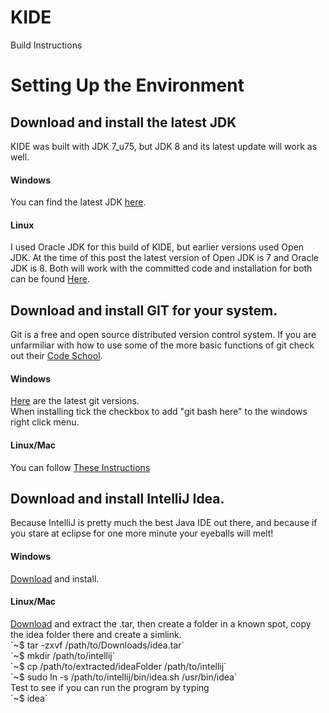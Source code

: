 # KIDE

Build Instructions


<h1>Setting Up the Environment</h1>

<h2>Download and install the latest JDK</h2>
KIDE was built with JDK 7_u75, but JDK 8 and its latest update will work as well.
<h4>Windows</h4>
You can find the latest JDK <a href="http://www.oracle.com/technetwork/java/javase/downloads/index.html" target="blank">here</a>. 
<h4>Linux</h4>
I used Oracle JDK for this build of KIDE, but earlier versions used Open JDK. At the time of this post the latest version of Open JDK is 7 and Oracle JDK is 8. Both will work with the committed code and installation for both can be found <a href="https://help.ubuntu.com/community/Java" target="blank">Here</a>.

<h2>Download and install GIT for your system.</h2>
 Git is a free and open source distributed version control system. If you are unfarmiliar with how to use some of the more basic functions of git check out their <a href="https://try.github.io/levels/1/challenges/1" target="blank">Code School</a>.
<h4>Windows</h4>
<a href="http://git-scm.com/downloads" target="blank">Here</a> are the latest git versions.<br>
When installing tick the checkbox to add "git bash here" to the windows right click menu.
<h4>Linux/Mac</h4>
You can follow <a href="http://git-scm.com/book/en/v2/Getting-Started-Installing-Git" target="blank">These Instructions</a> 

<h2>Download and install IntelliJ Idea.</h2>
Because IntelliJ is pretty much the best Java IDE out there, and because if you stare at eclipse for one more minute your eyeballs will melt!
<h4>Windows</h4>
<a href="https://www.jetbrains.com/idea/download/" target="blank">Download</a> and install.
<h4>Linux/Mac</h4>
<a href="https://www.jetbrains.com/idea/download/" target="blank">Download</a> and extract the .tar,
then create a folder in a known spot, copy the idea folder there and create a simlink.<br>
`~$ tar -zxvf /path/to/Downloads/idea.tar`<br>
`~$ mkdir /path/to/intellij`<br>
`~$ cp /path/to/extracted/ideaFolder /path/to/intellij`<br>
`~$ sudo ln -s /path/to/intellij/bin/idea.sh /usr/bin/idea`<br>
Test to see if you can run the program by typing<br>
`~$ idea`<br>

